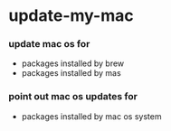 # update-my-mac
### update mac os for 
 - packages installed by brew
 - packages installed by mas

### point out mac os updates for 
 - packages installed by mac os system
